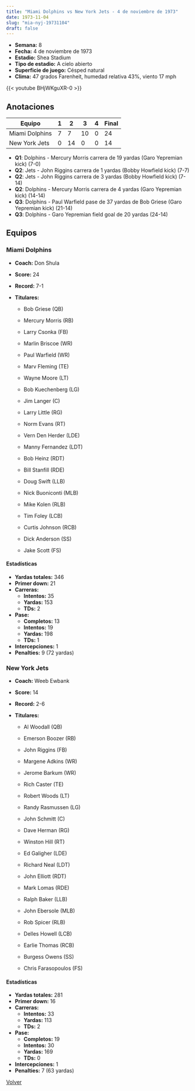 ```yaml
---
title: "Miami Dolphins vs New York Jets - 4 de noviembre de 1973"
date: 1973-11-04
slug: "mia-nyj-19731104"
draft: false
---
```


- **Semana:** 8
- **Fecha:** 4 de noviembre de 1973
- **Estadio:** Shea Stadium
- **Tipo de estadio:** A cielo abierto
- **Superficie de juego:** Césped natural
- **Clima:** 47 grados Farenheit, humedad relativa 43%, viento 17 mph


{{< youtube BHjWKguXR-0 >}}


## Anotaciones
| Equipo | 1 | 2 | 3 | 4 | Final |
|--------|---|---|---|---|-------|
| Miami Dolphins  | 7 | 7 | 10 | 0  | 24 |
| New York Jets  | 0 | 14 | 0 | 0  | 14 |
- **Q1**: Dolphins - Mercury Morris carrera de 19 yardas (Garo Yepremian kick) (7-0)
- **Q2**: Jets - John Riggins carrera de 1 yardas (Bobby Howfield kick) (7-7)
- **Q2**: Jets - John Riggins carrera de 3 yardas (Bobby Howfield kick) (7-14)
- **Q2**: Dolphins - Mercury Morris carrera de 4 yardas (Garo Yepremian kick) (14-14)
- **Q3**: Dolphins - Paul Warfield pase de 37 yardas de Bob Griese (Garo Yepremian kick) (21-14)
- **Q3**: Dolphins - Garo Yepremian field goal de 20 yardas (24-14)


## Equipos


### Miami Dolphins
* **Coach:** Don Shula
* **Score:** 24
* **Record:** 7-1
* **Titulares:** 

  * Bob Griese (QB) 

  * Mercury Morris (RB) 

  * Larry Csonka (FB) 

  * Marlin Briscoe (WR) 

  * Paul Warfield (WR) 

  * Marv Fleming (TE) 

  * Wayne Moore (LT) 

  * Bob Kuechenberg (LG) 

  * Jim Langer (C) 

  * Larry Little (RG) 

  * Norm Evans (RT) 

  * Vern Den Herder (LDE) 

  * Manny Fernandez (LDT) 

  * Bob Heinz (RDT) 

  * Bill Stanfill (RDE) 

  * Doug Swift (LLB) 

  * Nick Buoniconti (MLB) 

  * Mike Kolen (RLB) 

  * Tim Foley (LCB) 

  * Curtis Johnson (RCB) 

  * Dick Anderson (SS) 

  * Jake Scott (FS) 

#### Estadísticas
* **Yardas totales:** 346
* **Primer down:** 21
* **Carreras:**
  * **Intentos:** 35
  * **Yardas:** 153
  * **TDs:** 2
* **Pase:**
  * **Completos:** 13
  * **Intentos:** 19
  * **Yardas:** 198
  * **TDs:** 1
* **Intercepciones:** 1
* **Penalties:** 9 (72 yardas)

### New York Jets
* **Coach:** Weeb Ewbank
* **Score:** 14
* **Record:** 2-6
* **Titulares:** 

  * Al Woodall (QB) 

  * Emerson Boozer (RB) 

  * John Riggins (FB) 

  * Margene Adkins (WR) 

  * Jerome Barkum (WR) 

  * Rich Caster (TE) 

  * Robert Woods (LT) 

  * Randy Rasmussen (LG) 

  * John Schmitt (C) 

  * Dave Herman (RG) 

  * Winston Hill (RT) 

  * Ed Galigher (LDE) 

  * Richard Neal (LDT) 

  * John Elliott (RDT) 

  * Mark Lomas (RDE) 

  * Ralph Baker (LLB) 

  * John Ebersole (MLB) 

  * Rob Spicer (RLB) 

  * Delles Howell (LCB) 

  * Earlie Thomas (RCB) 

  * Burgess Owens (SS) 

  * Chris Farasopoulos (FS) 

#### Estadísticas
* **Yardas totales:** 281
* **Primer down:** 16
* **Carreras:**
  * **Intentos:** 33
  * **Yardas:** 113
  * **TDs:** 2
* **Pase:**
  * **Completos:** 19
  * **Intentos:** 30
  * **Yardas:** 169
  * **TDs:** 0
* **Intercepciones:** 1
* **Penalties:** 7 (63 yardas)


[Volver](/historia/1973)

